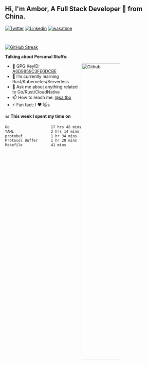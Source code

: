 ## Hi, I'm Ambor, A Full Stack Developer 🚀 from China.

[![Twitter](https://img.shields.io/badge/-saltbo-1ca0f1?style=flat&logo=twitter&logoColor=white)](https://twitter.com/rdsaltbo)
[![Linkedin](https://img.shields.io/badge/-saltbo-blue?style=flat&logo=Linkedin&logoColor=white)](https://www.linkedin.com/in/saltbo/)
[![wakatime](https://wakatime.com/badge/user/f82b1c77-faab-48cd-aef5-a12c0aff104b.svg)](https://wakatime.com/@f82b1c77-faab-48cd-aef5-a12c0aff104b)

&nbsp;  

[![GitHub Streak](https://streak-stats.demolab.com/?user=saltbo&hide_border=true&date_format=M%20j%5B%2C%20Y%5D)](https://git.io/streak-stats)


**Talking about Personal Stuffs:**
<!-- Any image aligned to the right. Beware the width  -->
<img width="50%" align="right" alt="Github" src="https://raw.githubusercontent.com/saltbo/saltbo/master/images/git-header.svg" />

- 🤘 GPG KeyID: [A6D9859C3FE0DCBE](https://saltbo.cn/pgp_keys.asc)
- 🌱 I’m currently learning Rust/Kubernetes/Serverless
- 💬 Ask me about anything related to Go/Rust/CloudNative
- 📫 How to reach me: [@saltbo](https://t.me/saltbo)
- ⚡ Fun fact: I :heart: :cat:s


📊 **This week I spent my time on**
<!--START_SECTION:waka-->

```txt
Go                   17 hrs 48 mins  █████████████████▓░░░░░░░   71.08 %
YAML                 2 hrs 14 mins   ██▒░░░░░░░░░░░░░░░░░░░░░░   08.91 %
protobuf             1 hr 34 mins    █▓░░░░░░░░░░░░░░░░░░░░░░░   06.30 %
Protocol Buffer      1 hr 20 mins    █▒░░░░░░░░░░░░░░░░░░░░░░░   05.35 %
Makefile             41 mins         ▓░░░░░░░░░░░░░░░░░░░░░░░░   02.73 %
```

<!--END_SECTION:waka-->
